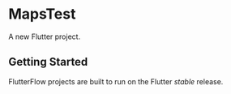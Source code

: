 # MapsTest

A new Flutter project.

## Getting Started

FlutterFlow projects are built to run on the Flutter _stable_ release.

